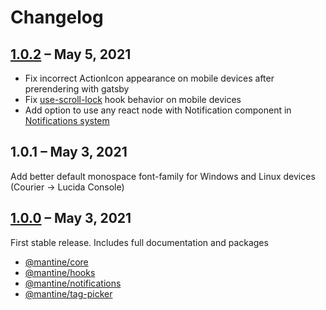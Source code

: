 # Changelog

## [1.0.2](https://github.com/mantinedev/mantine/releases/tag/1.0.2) – May 5, 2021

- Fix incorrect ActionIcon appearance on mobile devices after prerendering with gatsby
- Fix [use-scroll-lock](https://mantine.dev/hooks/use-scroll-lock/) hook behavior on mobile devices
- Add option to use any react node with Notification component in [Notifications system](https://mantine.dev/others/notifications/#react-node-in-notification-message)

## 1.0.1 – May 3, 2021

Add better default monospace font-family for Windows and Linux devices (Courier -> Lucida Console)

## [1.0.0](https://github.com/mantinedev/mantine/releases/tag/1.0.0) – May 3, 2021

First stable release. Includes full documentation and packages

- [@mantine/core](https://www.npmjs.com/package/@mantine/core)
- [@mantine/hooks](https://www.npmjs.com/package/@mantine/hooks)
- [@mantine/notifications](https://www.npmjs.com/package/@mantine/notifications)
- [@mantine/tag-picker](https://www.npmjs.com/package/@mantine/tag-picker)

